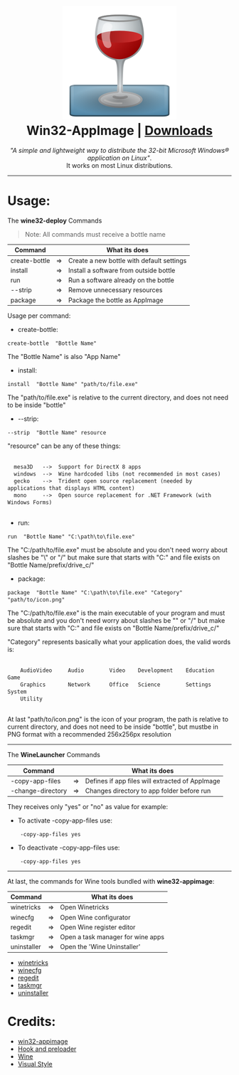 <h1 align="center">
  <img src="data/Wine.png"></img>
  <br />
  Win32-AppImage | <a href="https://github.com/sudo-give-me-coffee/wine-appimage/releases/tag/continuous">Downloads</a>
</h1>

<p align="center"><i>"A simple and lightweight way to distribute the 32-bit Microsoft Windows® application on Linux"</i>.<br> It works on most Linux
distributions.</p>

<hr>

# Usage:
The **wine32-deploy** Commands

> Note: All commands must receive a bottle name


| Command         |    | What its does                                   |
|-----------------|----|-------------------------------------------------|
| create-bottle   | => | Create a new bottle with default settings       |
| install         | => | Install a software from outside bottle          |
| run             | => | Run a software already on the bottle            |
| --strip         | => | Remove unnecessary resources                    |
| package         | => | Package the bottle as AppImage                  |

Usage per command:

* create-bottle:
```
create-bottle  "Bottle Name"
```
The "Bottle Name" is also "App Name"

* install:
```
install  "Bottle Name" "path/to/file.exe"
```
The "path/to/file.exe" is relative to the current directory, and does not need to be inside  "bottle"

* --strip:
```
--strip  "Bottle Name" resource
```
"resource" can be any of these things:

```
 
  mesa3D   -->  Support for DirectX 8 apps
  windows  -->  Wine hardcoded libs (not recommended in most cases)
  gecko    -->  Trident open source replacement (needed by applications that displays HTML content)
  mono     -->  Open source replacement for .NET Framework (with Windows Forms)
  
```

* run:
```
run  "Bottle Name" "C:\path\to\file.exe"
```
The "C:/path/to/file.exe" must be absolute and you don't need worry about slashes be "\\" or "/" but make sure that starts with "C:" and file exists on "Bottle Name/prefix/drive_c/"

* package:
```
package  "Bottle Name" "C:\path\to\file.exe" "Category" "path/to/icon.png"
```
The "C:/path/to/file.exe" is the main executable of your program and must be absolute and you don't need worry about slashes be "\" or "/" but make sure that starts with "C:" and file exists on "Bottle Name/prefix/drive_c/"

"Category" represents basically what your application does, the valid words is:

```
 
    AudioVideo     Audio        Video    Development    Education    Game
    Graphics       Network      Office   Science        Settings     System
    Utility
 
```
At last "path/to/icon.png" is the icon of your program, the path is relative to current directory, and does not need to be inside  "bottle", but mustbe in PNG format with a recommended 256x256px resolution

<hr>

The **WineLauncher** Commands

| Command           |    | What its does                                   |
|-------------------|----|-------------------------------------------------|
| -copy-app-files   | => | Defines if app files will extracted of AppImage |
| -change-directory | => | Changes directory to app folder before run      |

They receives only "yes" or "no" as value for example:

* To activate -copy-app-files use:
```
    -copy-app-files yes
```

* To deactivate -copy-app-files use:
```
    -copy-app-files yes
```

<hr>

At last, the commands for Wine tools bundled with **wine32-appimage**:


| Command         |    | What its does                                   |
|-----------------|----|-------------------------------------------------|
| winetricks    | => | Open Winetricks                                 |
| winecfg       | => | Open Wine configurator                          |
| regedit       | => | Open Wine register editor                       |
| taskmgr       | => | Open a task manager for wine apps               |
| uninstaller   | => | Open the 'Wine Uninstaller'                     |

* [winetricks](https://wiki.winehq.org/Winetricks)
* [winecfg](https://wiki.winehq.org/Winecfg)
* [regedit](https://wiki.winehq.org/Regedit)
* [taskmgr](https://wiki.winehq.org/Taskmgr)
* [uninstaller](https://wiki.winehq.org/Uninstaller)

# Credits:
* [win32-appimage](LICENSE.md)
* [Hook and preloader](https://github.com/Hackerl)
* [Wine](https://www.winehq.org/)
* [Visual Style](https://www.deviantart.com/lassekongo83/art/Kupo-Finale-for-XP-107950198)

